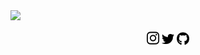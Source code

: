 <!--

### Hi there 👋
-->


<img src="img/gitlab_header_1_smaller2.gif" width="1050px">



<p align="center">
<a href="https://www.instagram.com/matthijskamstra"><img src="img/icon/instagram.svg" width="20px"></a>
<a href="https://twitter.com/MatthijsKamstra"><img src="img/icon/twitter.svg" width="20px"></a>
<a href="https://github.com/MatthijsKamstra"><img src="img/icon/github.svg" width="20px"></a>
</p>

<!-- Actual text -->

<!--

[![Twitter][1.2]][1] [![LinkedIn][2.2]][2] [![LinkedIn][3.2]][3]


 -->


<!-- Icons -->

[1.2]: img/icon/twitter.png (twitter icon without padding)
[2.2]: img/icon/linkedin.png (LinkedIn icon without padding)
[3.2]: img/icon/github.png (LinkedIn icon without padding)

<!-- Links to your social media accounts -->

[1]: https://twitter.com/MatthijsKamstra
[2]: https://www.linkedin.com/in/matthijskamstra/
[3]: https://github.com/MatthijsKamstra




<!--
**MatthijsKamstra/matthijskamstra** is a ✨ _special_ ✨ repository because its `README.md` (this file) appears on your GitHub profile.

Here are some ideas to get you started:

- 🔭 I’m currently working on ...
- 🌱 I’m currently learning ...
- 👯 I’m looking to collaborate on ...
- 🤔 I’m looking for help with ...
- 💬 Ask me about ...
- 📫 How to reach me: ...
- 😄 Pronouns: ...
- ⚡ Fun fact: ...
-->
